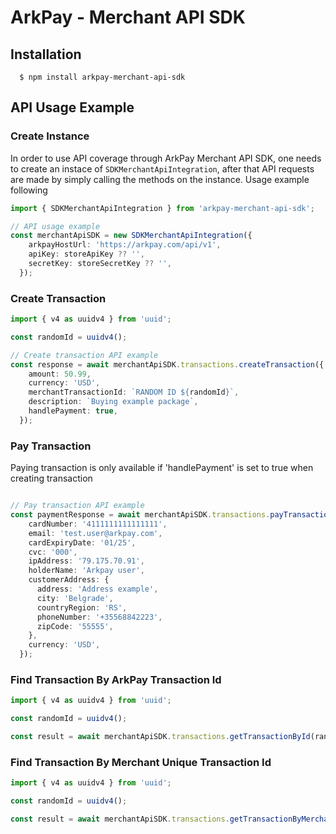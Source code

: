 # ArkPay - Merchant API SDK

## Installation

```
  $ npm install arkpay-merchant-api-sdk
```

## API Usage Example

### Create Instance

In order to use API coverage through ArkPay Merchant API SDK, one needs to create an instace of `SDKMerchantApiIntegration`, after that
API requests are made by simply calling the methods on the instance. Usage example following

```ts
import { SDKMerchantApiIntegration } from 'arkpay-merchant-api-sdk';

// API usage example
const merchantApiSDK = new SDKMerchantApiIntegration({
    arkpayHostUrl: 'https://arkpay.com/api/v1',
    apiKey: storeApiKey ?? '',
    secretKey: storeSecretKey ?? '',
  });
```

### Create Transaction

```ts
import { v4 as uuidv4 } from 'uuid';

const randomId = uuidv4();

// Create transaction API example
const response = await merchantApiSDK.transactions.createTransaction({
    amount: 50.99,
    currency: 'USD',
    merchantTransactionId: `RANDOM ID ${randomId}`,
    description: `Buying example package`,
    handlePayment: true,
  });
```

### Pay Transaction

Paying transaction is only available if 'handlePayment' is set to true when creating transaction

```ts

// Pay transaction API example
const paymentResponse = await merchantApiSDK.transactions.payTransaction(response.transaction.id, {
    cardNumber: '4111111111111111',
    email: 'test.user@arkpay.com',
    cardExpiryDate: '01/25',
    cvc: '000',
    ipAddress: '79.175.70.91',
    holderName: 'Arkpay user',
    customerAddress: {
      address: 'Address example',
      city: 'Belgrade',
      countryRegion: 'RS',
      phoneNumber: '+35568842223',
      zipCode: '55555',
    },
    currency: 'USD',
  });
```

### Find Transaction By ArkPay Transaction Id

```ts
import { v4 as uuidv4 } from 'uuid';

const randomId = uuidv4();

const result = await merchantApiSDK.transactions.getTransactionById(randomId);
```

### Find Transaction By Merchant Unique Transaction Id

```ts
import { v4 as uuidv4 } from 'uuid';

const randomId = uuidv4();

const result = await merchantApiSDK.transactions.getTransactionByMerchantTransactionId(randomId);
```